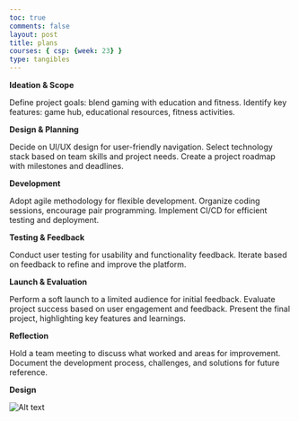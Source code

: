 ```yaml
---
toc: true
comments: false
layout: post
title: plans
courses: { csp: {week: 23} }
type: tangibles
---
```

**Ideation & Scope**

Define project goals: blend gaming with education and fitness.
Identify key features: game hub, educational resources, fitness activities.

**Design & Planning**

Decide on UI/UX design for user-friendly navigation.
Select technology stack based on team skills and project needs.
Create a project roadmap with milestones and deadlines.

**Development**

Adopt agile methodology for flexible development.
Organize coding sessions, encourage pair programming.
Implement CI/CD for efficient testing and deployment.

**Testing & Feedback**

Conduct user testing for usability and functionality feedback.
Iterate based on feedback to refine and improve the platform.

**Launch & Evaluation**

Perform a soft launch to a limited audience for initial feedback.
Evaluate project success based on user engagement and feedback.
Present the final project, highlighting key features and learnings.

**Reflection**

Hold a team meeting to discuss what worked and areas for improvement.
Document the development process, challenges, and solutions for future reference.

**Design**

![Alt text](</student/images/Screenshot 2024-02-27 at 10.17.02 AM.png>)
